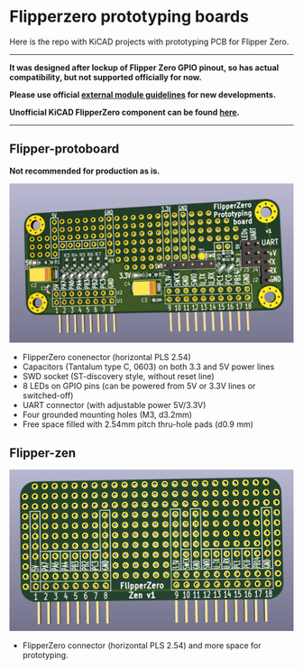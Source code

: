 # Flipperzero prototyping boards

Here is the repo with KiCAD projects with prototyping PCB for Flipper Zero.

---

**It was designed after lockup of Flipper Zero GPIO pinout, so has actual compatibility, but not supported officially for now.**

**Please use official [external module guidelines](https://docs.flipperzero.one/ru/development/ext-modules) for new developments.**

**Unofficial KiCAD FlipperZero component can be found [here](https://bitbucket.org/lomalkin/lomalkin_kicad_libs/src/master/lomalkin_kicad_footprints.pretty/FlipperZero.kicad_mod).**

---

## Flipper-protoboard

**Not recommended for production as is.**

![flipper-pb](flipper-pb/flipper-pb.png?raw=true)

* FlipperZero conenector (horizontal PLS 2.54)
* Capacitors (Tantalum type C, 0603) on both 3.3 and 5V power lines
* SWD socket (ST-discovery style, without reset line)
* 8 LEDs on GPIO pins (can be powered from 5V or 3.3V lines or switched-off)
* UART connector (with adjustable power 5V/3.3V)
* Four grounded mounting holes (M3, d3.2mm)
* Free space filled with 2.54mm pitch thru-hole pads (d0.9 mm)

## Flipper-zen

![flipper-zen](flipper-zen/flipper-zen.png?raw=true)

* FlipperZero connector (horizontal PLS 2.54) and more space for prototyping.



